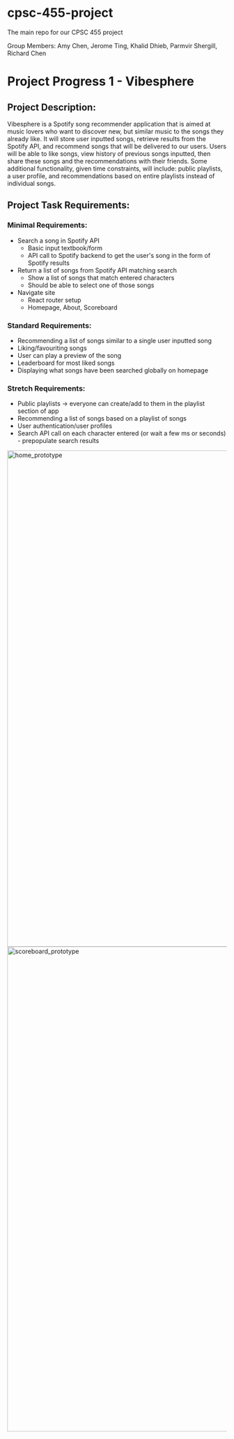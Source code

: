 # cpsc-455-project
The main repo for our CPSC 455 project

Group Members: Amy Chen, Jerome Ting, Khalid Dhieb, Parmvir Shergill, Richard Chen

# Project Progress 1 - Vibesphere

## Project Description:
Vibesphere is a Spotify song recommender application that is aimed at music lovers who want to discover new, but similar music to the songs they already like. It will store user inputted songs, retrieve results from the Spotify API, and recommend songs that will be delivered to our users. Users will be able to like songs, view history of previous songs inputted, then share these songs and the recommendations with their friends. Some additional functionality, given time constraints, will include: public playlists, a user profile, and recommendations based on entire playlists instead of individual songs.

## Project Task Requirements:
### Minimal Requirements:
- Search a song in Spotify API
  - Basic input textbook/form
  - API call to Spotify backend to get the user's song in the form of Spotify results
- Return a list of songs from Spotify API matching search
  - Show a list of songs that match entered characters
  - Should be able to select one of those songs
- Navigate site
  - React router setup
  - Homepage, About, Scoreboard

### Standard Requirements:
- Recommending a list of songs similar to a single user inputted song
- Liking/favouriting songs
- User can play a preview of the song
- Leaderboard for most liked songs
- Displaying what songs have been searched globally on homepage

### Stretch Requirements:
- Public playlists -> everyone can create/add to them in the playlist section of app
- Recommending a list of songs based on a playlist of songs
- User authentication/user profiles
- Search API call on each character entered (or wait a few ms or seconds) - prepopulate search results

<img width="1136" alt="home_prototype" src="https://github.com/KDhieb/cpsc-455-project/assets/75541965/295cd341-b8d5-474f-9a48-ccd621ca1279">
<img width="1110" alt="scoreboard_prototype" src="https://github.com/KDhieb/cpsc-455-project/assets/75541965/3953286f-94a4-4b10-af6b-d6088a7dbb04">
